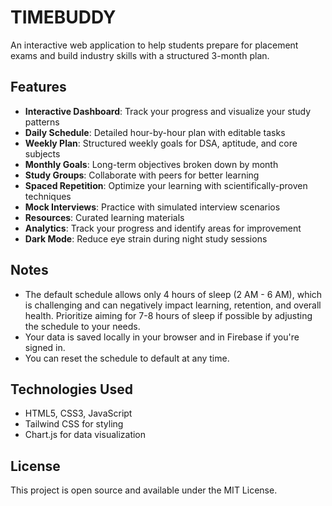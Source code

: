# TIMEBUDDY

An interactive web application to help students prepare for placement exams and build industry skills with a structured 3-month plan.

## Features

- **Interactive Dashboard**: Track your progress and visualize your study patterns
- **Daily Schedule**: Detailed hour-by-hour plan with editable tasks
- **Weekly Plan**: Structured weekly goals for DSA, aptitude, and core subjects
- **Monthly Goals**: Long-term objectives broken down by month
- **Study Groups**: Collaborate with peers for better learning
- **Spaced Repetition**: Optimize your learning with scientifically-proven techniques
- **Mock Interviews**: Practice with simulated interview scenarios
- **Resources**: Curated learning materials
- **Analytics**: Track your progress and identify areas for improvement
- **Dark Mode**: Reduce eye strain during night study sessions

## Notes

- The default schedule allows only 4 hours of sleep (2 AM - 6 AM), which is challenging and can negatively impact learning, retention, and overall health. Prioritize aiming for 7-8 hours of sleep if possible by adjusting the schedule to your needs.
- Your data is saved locally in your browser and in Firebase if you're signed in.
- You can reset the schedule to default at any time.

## Technologies Used

- HTML5, CSS3, JavaScript
- Tailwind CSS for styling
- Chart.js for data visualization

## License

This project is open source and available under the MIT License.
